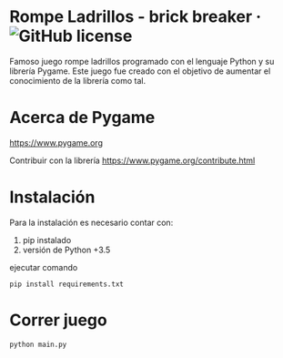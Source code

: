 # Rompe Ladrillos - brick breaker &middot; ![GitHub license](https://img.shields.io/badge/license-MIT-blue.svg)

Famoso juego rompe ladrillos programado con el lenguaje Python y su librería Pygame. 
Este juego fue creado con el objetivo de aumentar el conocimiento de la librería como tal.

# Acerca de Pygame

https://www.pygame.org

Contribuir con la librería  https://www.pygame.org/contribute.html

# Instalación

Para la instalación es necesario contar con:

1. pip instalado
2. versión de Python +3.5

ejecutar comando

```
pip install requirements.txt
```

# Correr juego

```
python main.py
```


